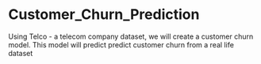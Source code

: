 # Customer_Churn_Prediction
Using Telco - a telecom company dataset, we will create a customer churn model. This model will predict predict customer churn from a real life dataset

